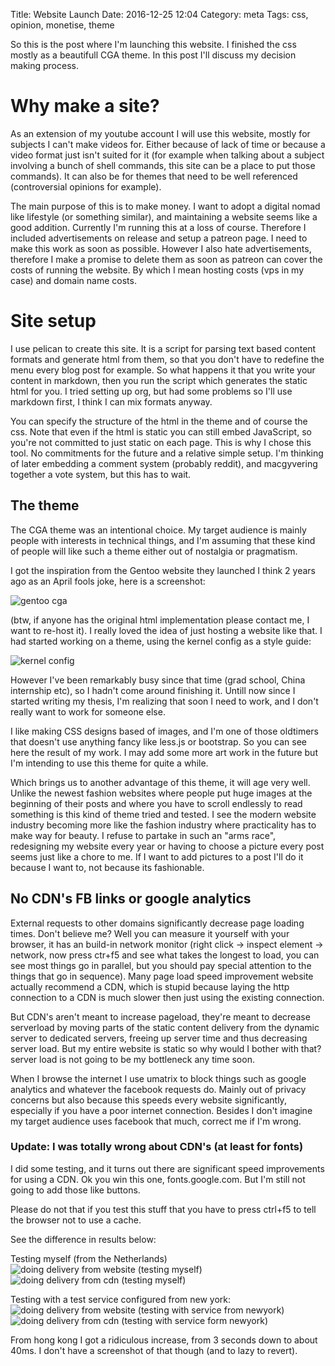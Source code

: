 Title: Website Launch
Date: 2016-12-25 12:04
Category: meta
Tags: css, opinion, monetise, theme

So this is the post where I'm launching this website.
I finished the css mostly as a beautifull CGA theme.
In this post I'll discuss my decision making process.

# Why make a site?
As an extension of my youtube account I will use this website,
mostly for subjects I can't make videos for.
Either because of lack of time or because a video format just isn't suited for
it (for example when talking about a subject involving a bunch of shell
commands, this site can be a place to put those commands).
It can also be for themes that need to be well referenced
(controversial opinions for example).

The main purpose of this is to make money.
I want to adopt a digital nomad like lifestyle (or something similar),
and maintaining a website seems like a good addition.
Currently I'm running this at a loss of course.
Therefore I included advertisements on release and setup a patreon page.
I need to make this work as soon as possible.
However I also hate advertisements,
therefore I make a promise to delete them as soon as patreon can cover the
costs of running the website.
By which I mean hosting costs (vps in my case) and domain name costs.

# Site setup
I use pelican to create this site.
It is a script for parsing text based content formats and generate html from
them, so that you don't have to redefine the menu every blog post for example.
So what happens it that you write your content in markdown,
then you run the script which generates the static html for you.
I tried setting up org, but had some problems so I'll use markdown first,
I think I can mix formats anyway.

You can specify the structure of the html in the theme and of course the css.
Note that even if the html is static you can still embed JavaScript,
so you're not committed to just static on each page.
This is why I chose this tool.
No commitments for the future and a relative simple setup.
I'm thinking of later embedding a comment system (probably reddit), and
macgyvering together a vote system, but this has to wait.

## The theme
The CGA theme was an intentional choice.
My target audience is mainly people with interests in technical things,
and I'm assuming that these kind of people will like such a theme either out
of nostalgia or pragmatism.

I got the inspiration from the Gentoo website they launched I think 2 years
ago as an April fools joke, here is a screenshot:

![gentoo cga](/images/2016/gentoo-cga.png)

<!-- screenshot -->
(btw, if anyone has the original html implementation
please contact me, I want to re-host it).
I really loved the idea of just hosting a website like that.
I had started working on a theme, using the kernel config as a style guide:

![kernel config](/images/2016/linux-config.png)
<!-- screenshot -->

However I've been remarkably busy since that time
(grad school, China internship etc),
so I hadn't come around finishing it.
Untill now since I started writing my thesis,
I'm realizing that soon I need to work,
and I don't really want to work for someone else.

I like making CSS designs based of images, and I'm one of those oldtimers that
doesn't use anything fancy like less.js or bootstrap.
So you can see here the result of my work.
I may add some more art work in the future but I'm intending to use this theme
for quite a while.

Which brings us to another advantage of this theme, it will age very well.
Unlike the newest fashion websites where people put huge images at the beginning
of their posts and where you have to scroll endlessly to read something is this
kind of theme tried and tested.
I see the modern website industry becoming more like the fashion industry
where practicality has to make way for beauty.
I refuse to partake in such an "arms race",
redesigning my website every year or having to choose a picture every post
seems just like a chore to me.
If I want to add pictures to a post I'll do it because I want to,
not because its fashionable.

## No CDN's FB links or google analytics
External requests to other domains significantly decrease page loading times.
Don't believe me? Well you can measure it yourself with your browser, it has 
an build-in network monitor (right click -> inspect element -> network, now press
ctr+f5 and see what takes the longest to load, you can see most things go in parallel,
but you should pay special attention to the things that go in sequence).
Many page load speed improvement website actually recommend a CDN,
which is stupid because laying the http connection to a CDN is much slower
then just using the existing connection.

But CDN's aren't meant to increase pageload,
they're meant to decrease serverload by moving parts of the
static content delivery from the dynamic server to dedicated servers,
freeing up server time and thus decreasing server load.
But my entire website is static so why would I bother with that?
server load is not going to be my bottleneck any time soon.

When I browse the internet I use umatrix to block things such as google
analytics and whatever the facebook requests do.
Mainly out of privacy concerns but also because this speeds every website
significantly, especially if you have a poor internet connection.
Besides I don't imagine my target audience uses facebook that much,
correct me if I'm wrong.

### Update: I was totally wrong about CDN's (at least for fonts)
I did some testing, and it turns out there are significant speed improvements
for using a CDN.
Ok you win this one, fonts.google.com.
But I'm still not going to add those like buttons.

Please do not that if you test this stuff that you have to press ctrl+f5 to tell
the browser not to use a cache.

See the difference in results below:

Testing myself (from the Netherlands)
![doing delivery from website (testing myself)](/images/2016/cdn-own-before.png)
![doing delivery from cdn (testing myself)](/images/2016/cdn-own-after.png)

Testing with a test service configured from new york:
![doing delivery from website (testing with service from newyork)](/images/2016/cdn-service-before.png)
![doing delivery from cdn (testing with service form newyork)](/images/2016/cdn-service-after.png)

From hong kong I got a ridiculous increase, from 3 seconds down to about 40ms.
I don't have a screenshot of that though (and to lazy to revert).
